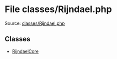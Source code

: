 File classes/Rijndael.php
=========

Source: [classes/Rijndael.php](https://github.com/PrestaShop/PrestaShop/blob/1.5.0.5/classes/Rijndael.php)


Classes
-------

* [RijndaelCore](class.RijndaelCore.md)

